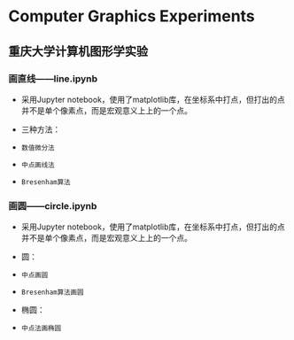 # Computer Graphics Experiments
## 重庆大学计算机图形学实验

### 画直线——line.ipynb

* 采用Jupyter notebook，使用了matplotlib库，在坐标系中打点，但打出的点并不是单个像素点，而是宏观意义上上的一个点。

* 三种方法：
*     数值微分法
*     中点画线法
*     Bresenham算法
    
### 画圆——circle.ipynb

* 采用Jupyter notebook，使用了matplotlib库，在坐标系中打点，但打出的点并不是单个像素点，而是宏观意义上上的一个点。

*  圆：
*     中点画圆
*     Bresenham算法画圆

* 椭圆：
*     中点法画椭圆
